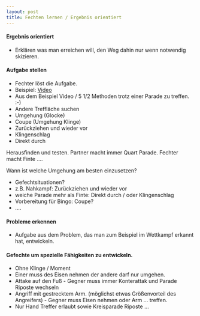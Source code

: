 ```yaml
---
layout: post
title: Fechten lernen / Ergebnis orientiert 
---
```


#### Ergebnis orientiert
* Erklären was man erreichen will, den Weg dahin nur wenn notwendig skizieren.

#### Aufgabe stellen 
* Fechter löst die Aufgabe. 
 * Beispiel: [Video](https://www.youtube.com/watch?v=O3npZENHiBQ&t=326s)
 * Aus dem Beispiel Video / 5 1/2 Methoden trotz einer Parade zu treffen. :-)
  * Andere Treffläche suchen
  * Umgehung (Glocke)
  * Coupe (Umgehung Klinge)
  * Zurückziehen und wieder vor
  * Klingenschlag
  * Direkt durch 

Herausfinden und testen. Partner macht immer Quart Parade. Fechter macht Finte .... 

Wann ist welche Umgehung am besten einzusetzen? 
* Gefechtsituationen?
 * z.B. Nahkampf: Zurückziehen und wieder vor
 * weiche Parade mehr als Finte: Direkt durch / oder Klingenschlag
 * Vorbereitung für Bingo: Coupe? 
 * ....

#### Probleme erkennen
* Aufgabe aus dem Problem, das man zum Beispiel im Wettkampf erkannt hat, entwickeln.


#### Gefechte um spezielle Fähigkeiten zu entwickeln.
* Ohne Klinge / Moment
* Einer muss des Eisen nehmen der andere darf nur umgehen.
* Attake auf den Fuß - Gegner muss immer Konterattak und Parade Riposte wechseln
* Angriff mit gestrecktem Arm. (möglichst etwas Größenvorteil des Angreifers) - Gegner muss Eisen nehmen oder Arm ... treffen.
* Nur Hand Treffer erlaubt sowie Kreisparade Riposte ... 